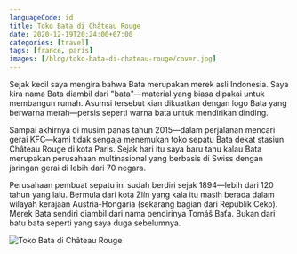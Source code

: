```yaml
---
languageCode: id
title: Toko Bata di Château Rouge
date: 2020-12-19T20:24:00+07:00
categories: [travel]
tags: [france, paris]
images: [/blog/toko-bata-di-chateau-rouge/cover.jpg]
---
```

Sejak kecil saya mengira bahwa Bata merupakan merek asli Indonesia. Saya kira nama Bata diambil dari "bata"—material yang biasa dipakai untuk membangun rumah. Asumsi tersebut kian dikuatkan dengan logo Bata yang berwarna merah—persis seperti warna bata untuk mendirikan dinding.

Sampai akhirnya di musim panas tahun 2015—dalam perjalanan mencari gerai KFC—kami tidak sengaja menemukan toko sepatu Bata dekat stasiun Château Rouge di kota Paris. Sejak hari itu saya baru tahu kalau Bata merupakan perusahaan multinasional yang berbasis di Swiss dengan jaringan gerai di lebih dari 70 negara.

Perusahaan pembuat sepatu ini sudah berdiri sejak 1894—lebih dari 120 tahun yang lalu. Bermula dari kota Zlín yang kala itu masih berada dalam wilayah kerajaan Austria-Hongaria (sekarang bagian dari Republik Ceko). Merek Bata sendiri diambil dari nama pendirinya Tomáš Baťa. Bukan dari batu bata seperti yang saya duga sebelumnya.

![Toko Bata di Château Rouge](toko-bata.jpg)
